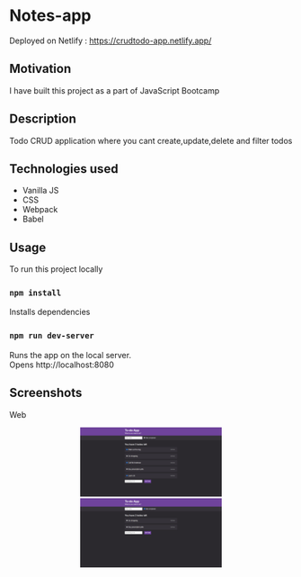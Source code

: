 # Notes-app

Deployed on Netlify : https://crudtodo-app.netlify.app/
## Motivation

I have built this project as a part of JavaScript Bootcamp

## Description

Todo CRUD application where you cant create,update,delete and filter todos


## Technologies used
- Vanilla JS
- CSS
- Webpack
- Babel
## Usage

To run this project locally

### `npm install`

Installs dependencies

### `npm run dev-server`

Runs the app on the local server.<br>
Opens http://localhost:8080

## Screenshots

Web

<p align="center">  
      <img alt="home" src="/public/App-screenshots/HomePage.PNG" width="50%">
      <img alt="hidecompleted" src="/public/App-screenshots/HideCompleted.PNG" width="50%">
</p>

